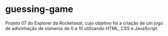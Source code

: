 # guessing-game

Projeto 07 do Explorer da Rocketseat, cujo objetivo foi a criação de um jogo de adivinhação de números de 0 a 10 utilizando HTML, CSS e JavaScript.
